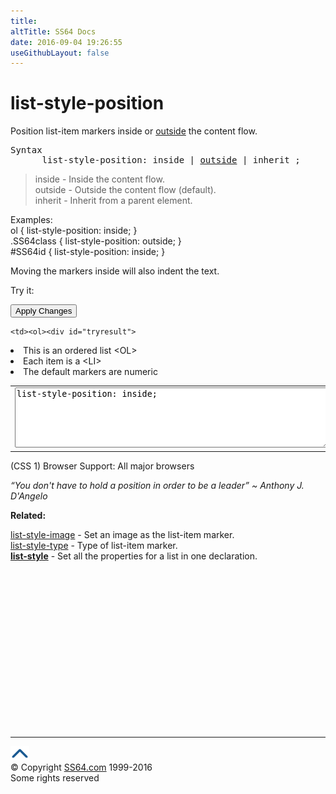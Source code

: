 ```yaml
---
title:
altTitle: SS64 Docs
date: 2016-09-04 19:26:55
useGithubLayout: false
---
```

<!-- #BeginLibraryItem "/Library/head_css.lbi" --><!-- #EndLibraryItem --><style type="text/css">
#tryresult {border: 2px solid green;}
</style>
<h1>list-style-position</h1>
<p> Position list-item markers inside or <u>outside</u> the content flow.</p>
<pre>Syntax
      list-style-position: inside | <u class="code">outside</u> | inherit ;</pre>
<blockquote>
<p><span class="code">inside</span> - Inside the content flow.<br>
<span class="code">outside</span> - Outside the content flow (default).<br>
<span class="code">inherit</span> - Inherit from a parent element.</p>
</blockquote>
<p>Examples:<br>
  <span class="code">ol { list-style-position: inside; }<br>
.SS64class { list-style-position: outside; }<br>
#SS64id { list-style-position: inside; }</span></p>
<p> Moving the markers <span class="code">inside</span> will also indent the text.</p>
<p>Try it:</p><input type="button" onclick="ApplyStyle()" value="Apply Changes">
<table>
  <tbody><tr>
    <td><textarea name="tryit" id="trycode" cols="60" rows="6" wrap="VIRTUAL" onfocus="this.style.background='#fff';" onblur="this.style.background='#eee';" tabindex="1">list-style-position: inside;</textarea></td>

    <td><ol><div id="tryresult">
<li>This is an ordered list &lt;OL&gt;</li>
<li>Each item is a &lt;LI&gt;</li>
      <li>The default markers are numeric</li>
</div>
</ol></td>
  </tr>
</tbody></table>

<p>(CSS 1) Browser Support: All major browsers </p>
<p class="quote"><i>“You don't have to hold a position in order to be a leader”   ~ Anthony J. D'Angelo</i></p><p><b>Related:</b></p>
<p><a href="list-style-image.html">list-style-image</a> - Set an image as the list-item marker.<br>
<a href="list-style-type.html">list-style-type</a> - Type of list-item marker.<br>
<b><a href="list-style.html">list-style</a></b> - Set all the properties for a list in one declaration.</p><!-- #BeginLibraryItem "/Library/foot_css.lbi" --><p>
<!-- CSS -->
<ins class="adsbygoogle" style="display:inline-block;width:300px;height:250px" data-ad-client="ca-pub-6140977852749469" data-ad-slot="2739097502"></ins>
<script>
(adsbygoogle = window.adsbygoogle || []).push({});
</script></p>
<hr>
<div id="bl" class="footer"><a href="list-style-position.html#"><img src="../images/top.png" width="30" height="22" alt="Back to the Top"></a></div>
<div id="br" class="footer, tagline">© Copyright <a href="http://ss64.com/">SS64.com</a> 1999-2016<br>
Some rights reserved</div><!-- #EndLibraryItem -->


